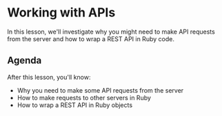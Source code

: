 # Working with APIs

In this lesson, we'll investigate why you might need to make API requests from the server and how to wrap a REST API in Ruby code.

## Agenda
After this lesson, you'll know:

  * Why you need to make some API requests from the server
  * How to make requests to other servers in Ruby
  * How to wrap a REST API in Ruby objects
